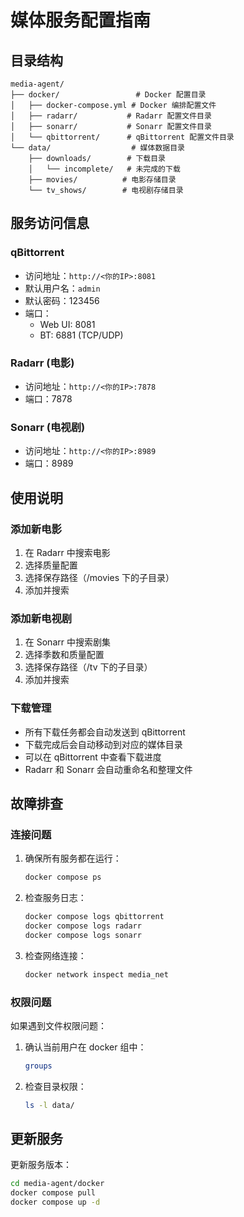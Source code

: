 # 媒体服务配置指南

## 目录结构

```
media-agent/
├── docker/                 # Docker 配置目录
│   ├── docker-compose.yml # Docker 编排配置文件
│   ├── radarr/           # Radarr 配置文件目录
│   ├── sonarr/           # Sonarr 配置文件目录
│   └── qbittorrent/      # qBittorrent 配置文件目录
└── data/                  # 媒体数据目录
    ├── downloads/        # 下载目录
    │   └── incomplete/   # 未完成的下载
    ├── movies/          # 电影存储目录
    └── tv_shows/        # 电视剧存储目录
```

## 服务访问信息

### qBittorrent
- 访问地址：`http://<你的IP>:8081`
- 默认用户名：`admin`
- 默认密码：123456
- 端口：
  - Web UI: 8081
  - BT: 6881 (TCP/UDP)

### Radarr (电影)
- 访问地址：`http://<你的IP>:7878`
- 端口：7878

### Sonarr (电视剧)
- 访问地址：`http://<你的IP>:8989`
- 端口：8989

## 使用说明

### 添加新电影
1. 在 Radarr 中搜索电影
2. 选择质量配置
3. 选择保存路径（/movies 下的子目录）
4. 添加并搜索

### 添加新电视剧
1. 在 Sonarr 中搜索剧集
2. 选择季数和质量配置
3. 选择保存路径（/tv 下的子目录）
4. 添加并搜索

### 下载管理
- 所有下载任务都会自动发送到 qBittorrent
- 下载完成后会自动移动到对应的媒体目录
- 可以在 qBittorrent 中查看下载进度
- Radarr 和 Sonarr 会自动重命名和整理文件

## 故障排查

### 连接问题
1. 确保所有服务都在运行：
   ```bash
   docker compose ps
   ```

2. 检查服务日志：
   ```bash
   docker compose logs qbittorrent
   docker compose logs radarr
   docker compose logs sonarr
   ```

3. 检查网络连接：
   ```bash
   docker network inspect media_net
   ```

### 权限问题
如果遇到文件权限问题：
1. 确认当前用户在 docker 组中：
   ```bash
   groups
   ```
2. 检查目录权限：
   ```bash
   ls -l data/
   ```

## 更新服务

更新服务版本：
```bash
cd media-agent/docker
docker compose pull
docker compose up -d
```
